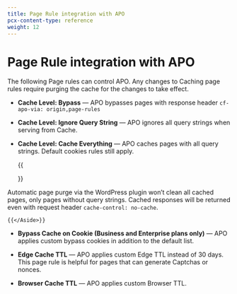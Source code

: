 ```yaml
---
title: Page Rule integration with APO
pcx-content-type: reference
weight: 12
---
```


# Page Rule integration with APO

The following Page rules can control APO. Any changes to Caching page rules require purging the cache for the changes to take effect.

*   **Cache Level: Bypass** — APO bypasses pages with response header `cf-apo-via: origin,page-rules`

*   **Cache Level: Ignore Query String** — APO ignores all query strings when serving from Cache.

*   **Cache Level: Cache Everything** — APO caches pages with all query strings. Default cookies rules still apply.

    {{<Aside type="warning">}}

  Automatic page purge via the WordPress plugin won’t clean all cached pages, only pages without query strings. Cached responses will be returned even with request header `cache-control: no-cache`.

    {{</Aside>}}

*   **Bypass Cache on Cookie (Business and Enterprise plans only)** — APO applies custom bypass cookies in addition to the default list.

*   **Edge Cache TTL** — APO applies custom Edge TTL instead of 30 days. This page rule is helpful for pages that can generate Captchas or nonces.

*   **Browser Cache TTL** — APO applies custom Browser TTL.
